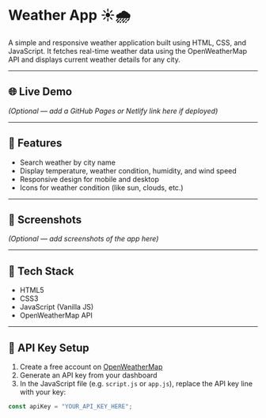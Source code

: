 # Weather App ☀️🌧️

A simple and responsive weather application built using HTML, CSS, and JavaScript. It fetches real-time weather data using the OpenWeatherMap API and displays current weather details for any city.

---

## 🌐 Live Demo

*(Optional — add a GitHub Pages or Netlify link here if deployed)*

---

## 🚀 Features

- Search weather by city name
- Display temperature, weather condition, humidity, and wind speed
- Responsive design for mobile and desktop
- Icons for weather condition (like sun, clouds, etc.)

---

## 📸 Screenshots

*(Optional — add screenshots of the app here)*

---

## 🔧 Tech Stack

- HTML5
- CSS3
- JavaScript (Vanilla JS)
- OpenWeatherMap API

---

## 🔑 API Key Setup

1. Create a free account on [OpenWeatherMap](https://openweathermap.org/api)
2. Generate an API key from your dashboard
3. In the JavaScript file (e.g. `script.js` or `app.js`), replace the API key line with your key:

```js
const apiKey = "YOUR_API_KEY_HERE";
